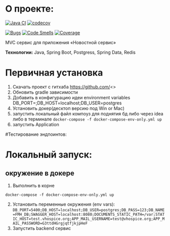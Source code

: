 

# О проекте:

[![Java CI](https://github.com/pandamaroder/ContactRegistry/actions/workflows/github-actions-demo.yml/badge.svg)](https://github.com/pandamaroder/ContactRegistry/actions/workflows/github-actions-demo.yml)
[![codecov](https://codecov.io/gh/pandamaroder/ContactRegistry/graph/badge.svg?token=9KNR2SQ3QI)](https://codecov.io/gh/pandamaroder/ContactRegistry)

[![Bugs](https://sonarcloud.io/api/project_badges/measure?project=pandamaroder_ContactRegistry&metric=bugs)](https://sonarcloud.io/summary/new_code?id=pandamaroder_ContactRegistry)
[![Code Smells](https://sonarcloud.io/api/project_badges/measure?project=pandamaroder_ContactRegistry&metric=code_smells)](https://sonarcloud.io/summary/new_code?id=pandamaroder_ContactRegistry)
[![Coverage](https://sonarcloud.io/api/project_badges/measure?project=pandamaroder_ContactRegistry&metric=coverage)](https://sonarcloud.io/summary/new_code?id=pandamaroder_ContactRegistry)

MVC сервис для приложения «Новостной сервис»

**Технологии:** Java, Spring Boot, Postgress, Spring Data, Redis

# Первичная установка

1. Скачать проект с гитхаба https://github.com/<>
2. Обновить gradle зависимости
3. Добавить в конфигурацию идеи environment variables DB_PORT=;DB_HOST=localhost;DB_USER=postgres
4. Установить докер(десктоп версию под Win or Mac)
5. запустить локальный файл компоуз для поднятия бд либо через idea либо в терминале `docker-compose -f docker-compose-env-only.yml up`
6. запустить Application



#Тестирование эндпоинтов:



# Локальный запуск:

##  окружение в докере

1. Выполнить в корне 
```shell
docker-compose -f docker-compose-env-only.yml up
```

2. Установить переменные окружения (env vars): `DB_PORT=5400;DB_HOST=localhost;DB_USER=postgres;DB_PASS=123;DB_NAME=FMH_DB;SWAGGER_HOST=localhost:8080;DOCUMENTS_STATIC_PATH=/var;STATIC_HOST=test.vhospice.org;APP_MAIL_USERNAME=test@vhospice.org;APP_MAIL_PASSWORD=G3ttdHGrgjqtfjkjpHeF`
3. Запустить backend сервис
